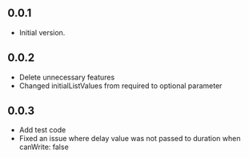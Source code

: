 ## 0.0.1
* Initial version.

## 0.0.2
- Delete unnecessary features
- Changed initialListValues ​​from required to optional parameter

## 0.0.3
- Add test code
- Fixed an issue where delay value was not passed to duration when canWrite: false